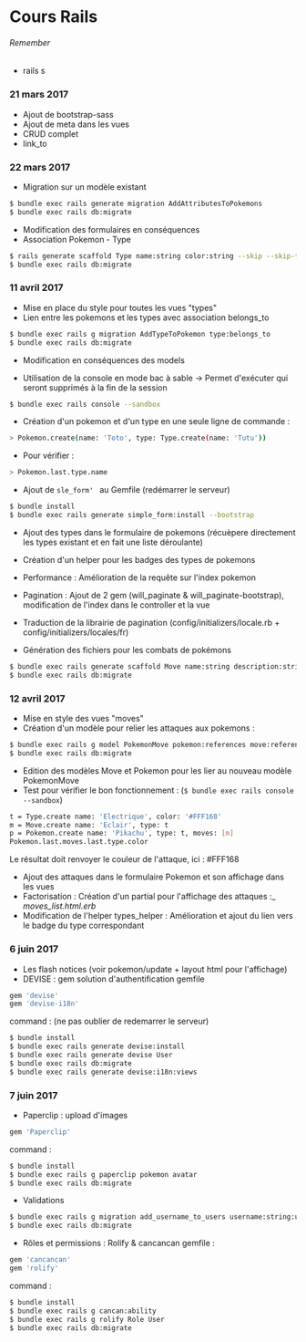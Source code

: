 # Cours Rails

###### Remember

 - rails s

### 21 mars 2017

 - Ajout de bootstrap-sass
 - Ajout de meta dans les vues
 - CRUD complet
 - link_to


### 22 mars 2017

 - Migration sur un modèle existant
 ```sh
 $ bundle exec rails generate migration AddAttributesToPokemons
 $ bundle exec rails db:migrate
 ```
  - Modification des formulaires en conséquences
  - Association Pokemon - Type
  ```sh
  $ rails generate scaffold Type name:string color:string --skip --skip-test-framework --skip-assets
  $ bundle exec rails db:migrate
  ```

### 11 avril 2017

 - Mise en place du style pour toutes les vues "types"
 - Lien entre les pokemons et les types avec association belongs_to
 ```sh
 $ bundle exec rails g migration AddTypeToPokemon type:belongs_to
 $ bundle exec rails db:migrate
```
 - Modification en conséquences des models

 - Utilisation de la console en mode bac à sable -> Permet d'exécuter qui seront supprimés à la fin de la session
 ```sh
 $ bundle exec rails console --sandbox
 ```

 - Création d'un pokemon et d'un type en une seule ligne de commande :
 ```sh
 > Pokemon.create(name: 'Toto', type: Type.create(name: 'Tutu'))
 ```
 - Pour vérifier :
 ```sh
 > Pokemon.last.type.name
 ```

 - Ajout de ```sle_form' ``` au Gemfile (redémarrer le serveur)
 ```sh
 $ bundle install
 $ bundle exec rails generate simple_form:install --bootstrap
 ```

 - Ajout des types dans le formulaire de pokemons (récuèpere directement les types existant et en fait une liste déroulante)
 - Création d'un helper pour les badges des types de pokemons
 - Performance : Amélioration de la requête sur l'index pokemon
 - Pagination : Ajout de 2 gem (will_paginate & will_paginate-bootstrap), modification de l'index dans le controller et la vue
 - Traduction de la librairie de pagination (config/initializers/locale.rb  + config/initializers/locales/fr)

 - Génération des fichiers pour les combats de pokémons
 ```sh
 $ bundle exec rails generate scaffold Move name:string description:string type:references --skip --skip-test-framework --skip-assets
 $ bundle exec rails db:migrate
 ```

### 12 avril 2017

 - Mise en style des vues "moves"
 - Création d'un modèle pour relier les attaques aux pokemons :
 ```sh
 $ bundle exec rails g model PokemonMove pokemon:references move:references --skip-test-framework
 $ bundle exec rails db:migrate
 ```
 - Edition des modèles Move et Pokemon pour les lier au nouveau modèle PokemonMove
 - Test pour vérifier le bon fonctionnement : (```$ bundle exec rails console --sandbox```)
 ```sh
 t = Type.create name: 'Electrique', color: '#FFF168'
 m = Move.create name: 'Eclair', type: t
 p = Pokemon.create name: 'Pikachu', type: t, moves: [m]
 Pokemon.last.moves.last.type.color
 ```
 Le résultat doit renvoyer le couleur de l'attaque, ici : #FFF168
 - Ajout des attaques dans le formulaire Pokemon et son affichage dans les vues
 - Factorisation : Création d'un partial pour l'affichage des attaques :_ _moves_list.html.erb_
 - Modification de l'helper types_helper : Amélioration et ajout du lien vers le badge du type correspondant

### 6 juin 2017

 - Les flash notices (voir pokemon/update + layout html pour l'affichage)
 - DEVISE : gem solution d'authentification
 gemfile
 ```sh
 gem 'devise'
 gem 'devise-i18n'
 ```

 command : (ne pas oublier de redemarrer le serveur)
 ```sh
 $ bundle install
 $ bundle exec rails generate devise:install
 $ bundle exec rails generate devise User
 $ bundle exec rails db:migrate
 $ bundle exec rails generate devise:i18n:views
 ```

### 7 juin 2017

 - Paperclip : upload d'images
 ```sh
 gem 'Paperclip'
 ```
 command :
 ```sh
 $ bundle install
 $ bundle exec rails g paperclip pokemon avatar
 $ bundle exec rails db:migrate
 ```
 - Validations
 ```sh
 $ bundle exec rails g migration add_username_to_users username:string:uniq
 $ bundle exec rails db:migrate
 ```
 - Rôles et permissions : Rolify & cancancan
 gemfile :
 ```sh
 gem 'cancancan'
 gem 'rolify'
 ```
 command :
 ```sh
 $ bundle install
 $ bundle exec rails g cancan:ability
 $ bundle exec rails g rolify Role User
 $ bundle exec rails db:migrate
 ```
